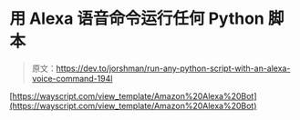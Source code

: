 # 用 Alexa 语音命令运行任何 Python 脚本

> 原文：<https://dev.to/jorshman/run-any-python-script-with-an-alexa-voice-command-194l>

[https://wayscript.com/view_template/Amazon%20Alexa%20Bot](https://wayscript.com/view_template/Amazon%20Alexa%20Bot)